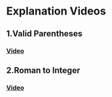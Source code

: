 # Explanation Videos
## 1.Valid Parentheses 
### [Video](https://drive.google.com/file/d/10fF42_9fUTbO-QK_XdoJItDh20Idpy2I/view?usp=sharing)

## 2.Roman to Integer
### [Video](https://drive.google.com/file/d/1VB-1X8N0FuXB5JqNyXrGw94ofuUMDW_l/view?usp=sharing)

